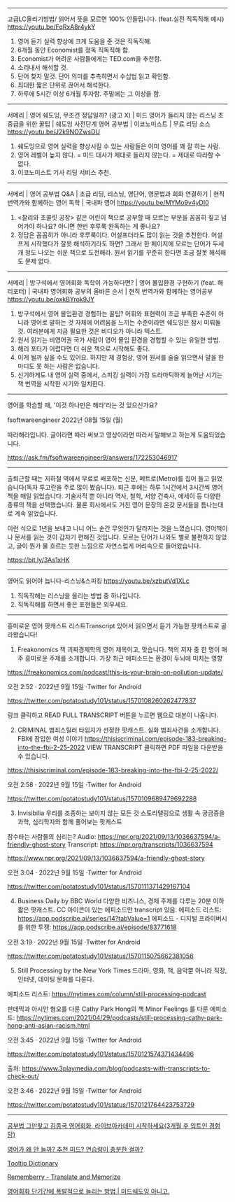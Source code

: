 <hr>

고급LC올리기방법/ 읽어서 뜻을 모르면 100% 안들립니다. (feat.실전 직독직해 예시) https://youtu.be/FqRxA8r4ykY

1. 영어 듣기 실력 향상에 크게 도움을 준 것은 직독직해.
2. 6개월 동안 Economist를 정독 직독직해 함.
3. Economist가 어려운 사람들에게는 TED.com을 추천함. 
4. 소리내서 해석할 것. 
5. 단어 찾지 말것. 단어 의미를 추측하면서 수십법 읽고 확인함. 
6. 최대한 짧은 단위로 끊어서 해석한다.
7. 하루에 5시간 이상 6개월 투자함. 주말에는 그 이상을 함.

<hr>

서메리 | 영어 쉐도잉, 무조건 정답일까? (광고 X) | 미드 영어가 들리지 않는 리스닝 초중급을 위한 꿀팁 | 쉐도잉 사전단계 영어 공부법 | 이코노미스트 | 무료 리딩 소스 https://youtu.be/J2k9NOZwsDU

1. 쉐도잉으로 영어 실력을 향상시킬 수 있는 사람들은 이미 영어를 꽤 잘 하는 사람.
2. 영어 레벨이 높지 않다. = 미드 대사가 제대로 들리지 않는다. = 제대로 따라할 수 없다.
3. 이코노미스트 기사 리딩 서비스 추천.

<hr>

서메리 | 영어 공부법 Q&A | 초급 리딩, 리스닝, 영단어, 영문법과 회화 연결하기 | 현직 번역가와 함께하는 영어 독학 | 국내파 영어 https://youtu.be/MYMo9v4yDI0

1. <찰리와 초콜릿 공장> 같은 어린이 책으로 공부할 때 모르는 부분을 꼼꼼히 짚고 넘어가야 하나요? 아니면 한번 후루룩 완독하는 게 좋나요?
2. 정답은 꼼꼼히가 아니라 후루룩이다. 어설프더라도 많이 읽는 것을 추천한다. 어설프게 시작했다가 잘못 해석하기라도 하면? 그래서 한 페이지에 모르는 단어가 두세개 정도 나오는 쉬운 책으로 도전해라. 원서 읽기를 꾸준히 한다면 조금 잘못 해석해도 문제 없다. 

<hr>

서메리 | 방구석에서 영어회화 독학이 가능하다면? | 영어 몰입환경 구현하기 (feat. 해리포터) | 국내파 영어회화 공부의 올바른 순서 | 현직 번역가와 함께하는 영어공부 https://youtu.be/oxkBYrok9JY

1. 방구석에서 영어 몰입환경 경험하는 꿀팁? 어휘와 표현력이 조금 부족한 수준이 아니라 영어로 말하는 것 자체에 어려움을 느끼는 수준이라면 쉐도잉은 잠시 미뤄둘 것. 여러분에게 지금 필요한 것은 비디오가 아니라 텍스트.
2. 원서 읽기는 비영어권 국가 사람이 영어 몰입 환경을 경험할 수 있는 유일한 방법.
3. 해리 포터가 어렵다면 더 쉬운 책으로 시작해도 좋다.
4. 이게 될까 싶을 수도 있어요. 하지만 제 경험상, 영어 원서를 술술 읽으면서 말을 한 마디도 못 하는 사람은 없습니다.
5. 신기하게도 내 영어 실력 중에서, 스피킹 실력이 가장 드라마틱하게 늘어난 시기는 책 번역을 시작한 시기와 일치한다.

<hr>

영어를 학습할 때, '이것 하나만은 해라'라는 것 있으신가요?

fsoftwareengineer 2022년 08월 15일 (월)

따라해라입니다. 글이라면 따라 써보고 영상이라면 따라서 말해보고 하는게 도움되었습니다.

https://ask.fm/fsoftwareengineer9/answers/172253046917

<hr>

출퇴근할 때는 지하철 역에서 무료로 배포하는 신문, 메트로(Metro)를 집어 들고 읽었습니다(독자 투고란을 주로 많이 봤습니다). 퇴근 후에는 하루 1시간에서 3시간씩 영어책을 매일 읽었습니다. 기술서적 뿐 아니라 역사, 철학, 서양 건축사, 에세이 등 다양한 종류의 책을 선택했습니다. 물론 회사에서도 거친 영어 문장의 온갖 문서들을 틈나는대로 계속 읽었습니다.

이런 식으로 1년을 보내고 나니 어느 순간 무엇인가 달라지는 것을 느꼈습니다. 영어책이나 문서를 읽는 것이 갑자기 편해진 것입니다. 모르는 단어가 나와도 별로 불편하지 않았고, 글이 뭔가 물 흐르는 듯한 느낌으로 자연스럽게 머리속으로 들어왔습니다.

https://bit.ly/3As1xHK

<hr>

영어도 읽어야 늡니다-리스닝&스피킹 https://youtu.be/xzbutVd1XLc

1. 직독직해는 리스닝을 올리는 방법 중 하나입니다.
2. 직독직해를 하면서 좋은 표현들은 외우세요.

<hr>

흥미로운 영어 팟캐스트 리스트Transcript 있어서 읽으면서 듣기 가능한 팟캐스트로 골라봤습니다!
1. Freakonomics
책 괴짜경제학의 영어 제목이고, 맞습니다. 책의 저자 중 한 명이 매주 흥미로운 주제를 소개합니다. 가장 최근 에피소드는 환경이 두뇌에 미치는 영향

https://freakonomics.com/podcast/this-is-your-brain-on-pollution-update/

오전 2:52 · 2022년 9월 15일
·Twitter for Android

https://twitter.com/potatostudy101/status/1570108260262477837

링크 클릭하고 READ FULL TRANSCRIPT 버튼을 누르면 웹으로 대본이 나옵니다.

2. CRIMINAL 범죄스릴러
타임지가 선정한 팟캐스트. 실화 범죄사건을 소개합니다.
FBI에 잠입한 여성 이야기
https://thisiscriminal.com/episode-183-breaking-into-the-fbi-2-25-2022
VIEW TRANSCRIPT 클릭하면 PDF 파일을 다운받을 수 있습니다.

https://thisiscriminal.com/episode-183-breaking-into-the-fbi-2-25-2022/

오전 2:58 · 2022년 9월 15일
·Twitter for Android

https://twitter.com/potatostudy101/status/1570109689479692288

3. Invisibilia 우리를 조종하는 보이지 않는 모든 것
스토리텔링으로 생활 속 궁금증을 과학, 심리학자와 함께 풀어보는 팟캐스트

잠수타는 사람들의 심리는?
Audio: https://npr.org/2021/09/13/1036637594/a-friendly-ghost-story
Transcript:
https://npr.org/transcripts/1036637594

https://www.npr.org/2021/09/13/1036637594/a-friendly-ghost-story

오전 3:04 · 2022년 9월 15일
·Twitter for Android

https://twitter.com/potatostudy101/status/1570111371429167104

4. Business Daily by BBC World
다양한 비즈니스, 경제 주제를 다루는 20분 이하 짧은 팟캐스트. CC 아이콘이 있는 에피소드만 transcript 있음.
에피소드 리스트: https://app.podscribe.ai/series/14?tabValue=1
에피소드 - 디지털 프라이버시를 위한 투쟁: https://app.podscribe.ai/episode/83771618

오전 3:19 · 2022년 9월 15일
·Twitter for Android

https://twitter.com/potatostudy101/status/1570115075662381056

5. Still Processing by the New York Times
드라마, 영화, 책, 음악뿐 아니라 직장, 인터넷, 데이팅 문화를 다룬다. 

에피소드 리스트: https://nytimes.com/column/still-processing-podcast

판데믹과 아시안 혐오를 다룬 Cathy Park Hong의 책 Minor Feelings 를 다룬 에피소드: https://nytimes.com/2021/04/29/podcasts/still-processing-cathy-park-hong-anti-asian-racism.html

오전 3:45 · 2022년 9월 15일
·Twitter for Android

https://twitter.com/potatostudy101/status/1570121574371434496

출처: https://www.3playmedia.com/blog/podcasts-with-transcripts-to-check-out/

오전 3:46 · 2022년 9월 15일
·Twitter for Android

https://twitter.com/potatostudy101/status/1570121764423753729

<hr>

[공부법 그만찾고 김종국 영어회화, 라이브아카데미 시작하세요(3개월 후 입트인 경험담)](https://youtu.be/HSDxN7ZP-Gk)

[영어가 왜 안 늘까? 추천 미드? 연습량이 충분한 걸까?](https://youtu.be/2aidRWdsEHA)

[Tooltip Dictionary](https://chrome.google.com/webstore/detail/tooltip-dictionary/kibbnopaghnmdlmocibfmnljlihmlgip?hl=ko)

[Rememberry - Translate and Memorize](https://chrome.google.com/webstore/detail/rememberry-translate-and/dipiagiiohfljcicegpgffpbnjmgjcnf?hl=ko)

[영어회화 단기간에 폭발적으로 늘리는 방법 | 미드쉐도잉 아니고.](https://youtu.be/XTtfzbnJKAo)